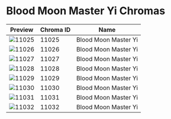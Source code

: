 # Blood Moon Master Yi Chromas

| Preview | Chroma ID | Name |
|---------|-----------|------|
| ![11025](https://raw.communitydragon.org/latest/plugins/rcp-be-lol-game-data/global/default/v1/champion-chroma-images/11/11025.png) | 11025 | Blood Moon Master Yi |
| ![11026](https://raw.communitydragon.org/latest/plugins/rcp-be-lol-game-data/global/default/v1/champion-chroma-images/11/11026.png) | 11026 | Blood Moon Master Yi |
| ![11027](https://raw.communitydragon.org/latest/plugins/rcp-be-lol-game-data/global/default/v1/champion-chroma-images/11/11027.png) | 11027 | Blood Moon Master Yi |
| ![11028](https://raw.communitydragon.org/latest/plugins/rcp-be-lol-game-data/global/default/v1/champion-chroma-images/11/11028.png) | 11028 | Blood Moon Master Yi |
| ![11029](https://raw.communitydragon.org/latest/plugins/rcp-be-lol-game-data/global/default/v1/champion-chroma-images/11/11029.png) | 11029 | Blood Moon Master Yi |
| ![11030](https://raw.communitydragon.org/latest/plugins/rcp-be-lol-game-data/global/default/v1/champion-chroma-images/11/11030.png) | 11030 | Blood Moon Master Yi |
| ![11031](https://raw.communitydragon.org/latest/plugins/rcp-be-lol-game-data/global/default/v1/champion-chroma-images/11/11031.png) | 11031 | Blood Moon Master Yi |
| ![11032](https://raw.communitydragon.org/latest/plugins/rcp-be-lol-game-data/global/default/v1/champion-chroma-images/11/11032.png) | 11032 | Blood Moon Master Yi |